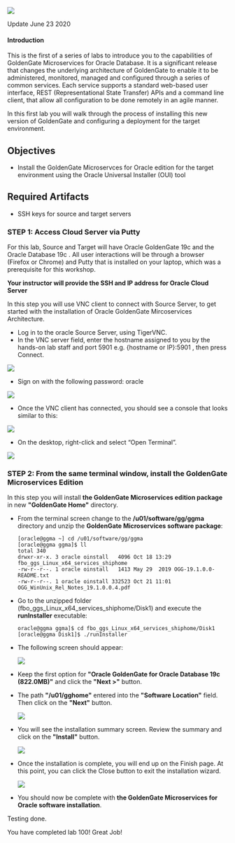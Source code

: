 ![](images/100/Lab100_image100.PNG)

Update June 23 2020

#### Introduction

This is the first of a series of labs to introduce you to the capabilities of GoldenGate Microservices for Oracle Database.   It is a significant release that changes the underlying architecture of GoldenGate to enable it to be administered, monitored, managed and configured through a series of common services.   Each service supports a standard web-based user interface, REST (Representational State Transfer) APIs and a command line client, that allow all configuration to be done remotely in an agile manner. 

In this first lab you will walk through the process of installing this new version of GoldenGate and configuring a deployment for the target environment.

## Objectives

-	Install the GoldenGate Microservces for Oracle edition for the target environment using the Oracle Universal Installer (OUI) tool

## Required Artifacts

-   SSH keys for source and target servers


### **STEP 1**: Access Cloud Server via Putty

For this lab, Source and Target will have Oracle GoldenGate 19c and the Oracle Database 19c . All user interactions will be through a browser (Firefox or Chrome) and Putty that is installed on your laptop, which was a prerequisite for this workshop. 

**Your instructor will provide the SSH and IP address for Oracle Cloud Server**

In this step you will use VNC client to connect with Source Server, to get started with the installation of Oracle GoldenGate Mircoservices Architecture.

-	Log in to the oracle Source Server, using TigerVNC.
-	In the VNC server field, enter the hostname assigned to you by the hands-on lab staff and port 5901 e.g. {hostname or IP}:5901 , then press Connect.

![](images/100/vnc_1.jpg)

-	Sign on with the following password: oracle

![](images/100/vnc_2.jpg)

-	Once the VNC client has connected, you should see a console that looks similar to this:

![](images/100/vnc3.jpg)

-	On the desktop, right-click and select “Open Terminal”.

![](images/100/vnc1.jpg)

### **STEP 2**: From the same terminal window, install the GoldenGate Microservices Edition

In this step you will install **the GoldenGate Microservices edition package** in new **"GoldenGate Home"** directory.

-	From the terminal screen change to the **/u01/software/gg/ggma** directory and unzip the **GoldenGate Microservices software package**:
 
		[oracle@ggma ~] cd /u01/software/gg/ggma
		[oracle@ggma ggma]$ ll
		total 340
		drwxr-xr-x. 3 oracle oinstall   4096 Oct 18 13:29 fbo_ggs_Linux_x64_services_shiphome
		-rw-r--r--. 1 oracle oinstall   1413 May 29  2019 OGG-19.1.0.0-README.txt
		-rw-r--r--. 1 oracle oinstall 332523 Oct 21 11:01 OGG_WinUnix_Rel_Notes_19.1.0.0.4.pdf

-	Go to the unzipped folder (fbo_ggs_Linux_x64_services_shiphome/Disk1) and execute the **runInstaller** executable:

		oracle@ggma ggma]$ cd fbo_ggs_Linux_x64_services_shiphome/Disk1
		[oracle@ggma Disk1]$ ./runInstaller 

- The following screen should appear:

	![](images/100/Lab001_1.jpg)

- Keep the first option for **"Oracle GoldenGate for Oracle Database 19c (822.0MB)"** and click the **"Next >"** button.

- The path **"/u01/gghome"** entered into the **"Software Location"** field.  Then click on the **"Next"** button.

    ![](images/100/Lab001_2.jpg)

- You will see the installation summary screen.   Review the summary and click on the **"Install"** button.

    ![](images/100/Lab001_3.jpg)

- Once the installation is complete, you will end up on the Finish page. At this point, you
can click the Close button to exit the installation wizard.

	![](images/100/Lab001_4.jpg)
	

- You should now be complete with **the GoldenGate Microservices for Oracle software installation**.

Testing done.

You have completed lab 100! Great Job!

